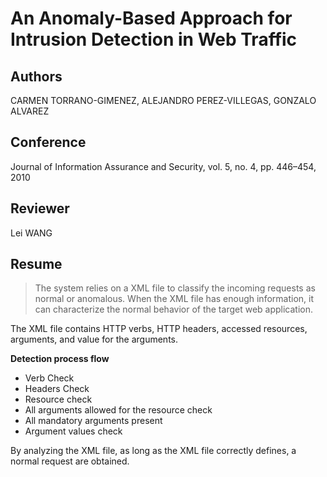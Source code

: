 # An Anomaly-Based Approach for Intrusion Detection in Web Traffic

## Authors

CARMEN TORRANO-GIMENEZ, ALEJANDRO PEREZ-VILLEGAS, GONZALO ALVAREZ

## Conference

Journal of Information Assurance and Security, vol. 5, no. 4, pp. 446–454, 2010

## Reviewer

Lei WANG

## Resume

> The system relies on a XML file to classify the incoming requests as normal or anomalous. When the XML file has enough information, it can characterize the normal behavior of the target web application.

The XML file contains HTTP verbs, HTTP headers, accessed resources, arguments, and value for the arguments.

**Detection process flow**

* Verb Check
* Headers Check
* Resource check
* All arguments allowed for the resource check
* All mandatory arguments present
* Argument values check

By analyzing the XML file, as long as the XML file correctly defines, a normal request are obtained.

